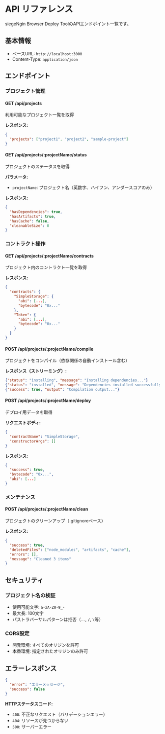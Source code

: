 # API リファレンス

siegeNgin Browser Deploy ToolのAPIエンドポイント一覧です。

## 基本情報
- ベースURL: `http://localhost:3000`
- Content-Type: `application/json`

## エンドポイント

### プロジェクト管理

#### GET /api/projects
利用可能なプロジェクト一覧を取得

**レスポンス:**
```json
{
  "projects": ["project1", "project2", "sample-project"]
}
```

#### GET /api/projects/:projectName/status
プロジェクトのステータスを取得

**パラメータ:**
- `projectName`: プロジェクト名（英数字、ハイフン、アンダースコアのみ）

**レスポンス:**
```json
{
  "hasDependencies": true,
  "hasArtifacts": true,
  "hasCache": false,
  "cleanableSize": 0
}
```

### コントラクト操作

#### GET /api/projects/:projectName/contracts
プロジェクト内のコントラクト一覧を取得

**レスポンス:**
```json
{
  "contracts": {
    "SimpleStorage": {
      "abi": [...],
      "bytecode": "0x..."
    },
    "Token": {
      "abi": [...],
      "bytecode": "0x..."
    }
  }
}
```

#### POST /api/projects/:projectName/compile
プロジェクトをコンパイル（依存関係の自動インストール含む）

**レスポンス（ストリーミング）:**
```json
{"status": "installing", "message": "Installing dependencies..."}
{"status": "installed", "message": "Dependencies installed successfully"}
{"success": true, "output": "Compilation output..."}
```

#### POST /api/projects/:projectName/deploy
デプロイ用データを取得

**リクエストボディ:**
```json
{
  "contractName": "SimpleStorage",
  "constructorArgs": []
}
```

**レスポンス:**
```json
{
  "success": true,
  "bytecode": "0x...",
  "abi": [...]
}
```

### メンテナンス

#### POST /api/projects/:projectName/clean
プロジェクトのクリーンアップ（.gitignoreベース）

**レスポンス:**
```json
{
  "success": true,
  "deletedFiles": ["node_modules", "artifacts", "cache"],
  "errors": [],
  "message": "Cleaned 3 items"
}
```

## セキュリティ

### プロジェクト名の検証
- 使用可能文字: `a-zA-Z0-9_-`
- 最大長: 100文字
- パストラバーサルパターンは拒否（`..`, `/`, `\`等）

### CORS設定
- 開発環境: すべてのオリジンを許可
- 本番環境: 指定されたオリジンのみ許可

## エラーレスポンス

```json
{
  "error": "エラーメッセージ",
  "success": false
}
```

**HTTPステータスコード:**
- `400`: 不正なリクエスト（バリデーションエラー）
- `404`: リソースが見つからない
- `500`: サーバーエラー